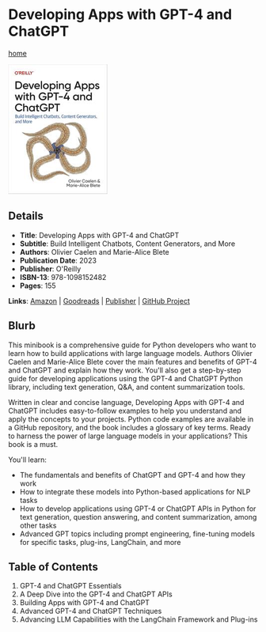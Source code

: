 # Developing Apps with GPT-4 and ChatGPT

[home](../)

![Cover Image](developing-apps-with-gpt-4-and-chatgpt.jpeg)

## Details

* **Title**: Developing Apps with GPT-4 and ChatGPT
* **Subtitle**: Build Intelligent Chatbots, Content Generators, and More
* **Authors**: Olivier Caelen and Marie-Alice Blete
* **Publication Date**: 2023
* **Publisher**: O'Reilly
* **ISBN-13**: 978-1098152482
* **Pages**: 155


**Links**: [Amazon](https://a.co/d/8aDJJvi) |
[Goodreads](https://www.goodreads.com/book/show/181704874-developing-apps-with-gpt-4-and-chatgpt) |
[Publisher](https://www.oreilly.com/library/view/developing-apps-with/9781098152475/) |
[GitHub Project](https://github.com/malywut/gpt_examples)

## Blurb

This minibook is a comprehensive guide for Python developers who want to learn how to build applications with large language models. Authors Olivier Caelen and Marie-Alice Blete cover the main features and benefits of GPT-4 and ChatGPT and explain how they work. You'll also get a step-by-step guide for developing applications using the GPT-4 and ChatGPT Python library, including text generation, Q&A, and content summarization tools.

Written in clear and concise language, Developing Apps with GPT-4 and ChatGPT includes easy-to-follow examples to help you understand and apply the concepts to your projects. Python code examples are available in a GitHub repository, and the book includes a glossary of key terms. Ready to harness the power of large language models in your applications? This book is a must.

You'll learn:

* The fundamentals and benefits of ChatGPT and GPT-4 and how they work
* How to integrate these models into Python-based applications for NLP tasks
* How to develop applications using GPT-4 or ChatGPT APIs in Python for text generation, question answering, and content summarization, among other tasks
* Advanced GPT topics including prompt engineering, fine-tuning models for specific tasks, plug-ins, LangChain, and more

## Table of Contents

1. GPT-4 and ChatGPT Essentials
2. A Deep Dive into the GPT-4 and ChatGPT APIs
3. Building Apps with GPT-4 and ChatGPT
4. Advanced GPT-4 and ChatGPT Techniques
5. Advancing LLM Capabilities with the LangChain Framework and Plug-ins
